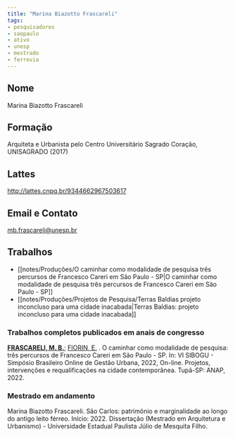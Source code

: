 ```yaml
---
title: "Marina Biazotto Frascareli"
tags: 
- pesquisadores
- saopaulo
- ativo
- unesp
- mestrado
- ferrovia
---
```


## Nome
Marina Biazotto Frascareli

## Formação
Arquiteta e Urbanista pelo Centro Universitário Sagrado Coração, UNISAGRADO (2017)

## Lattes
http://lattes.cnpq.br/9344662967503617

## Email e Contato
mb.frascareli@unesp.br

## Trabalhos
- [[notes/Produções/O caminhar como modalidade de pesquisa três percursos de Francesco Careri em São Paulo - SP|O caminhar como modalidade de pesquisa três percursos de Francesco Careri em São Paulo - SP]]
- [[notes/Produções/Projetos de Pesquisa/Terras Baldias projeto inconcluso para uma cidade inacabada|Terras Baldias: projeto inconcluso para uma cidade inacabada]]

### Trabalhos completos publicados em anais de congresso
 **[FRASCARELI, M. B.](http://lattes.cnpq.br/9344662967503617)**; [FIORIN, E.](http://lattes.cnpq.br/5599203800231511 "Clique para visualizar o currículo") . O caminhar como modalidade de pesquisa: três percursos de Francesco Careri em São Paulo - SP. In: VI SIBOGU - Simpósio Brasileiro Online de Gestão Urbana, 2022, On-line. Projetos, intervenções e requalificações na cidade contemporânea. Tupã-SP: ANAP, 2022.

### Mestrado em andamento 

Marina Biazotto Frascareli. São Carlos: patrimônio e marginalidade ao longo do antigo leito férreo. Início: 2022. Dissertação (Mestrado em Arquitetura e Urbanismo) - Universidade Estadual Paulista Júlio de Mesquita Filho.